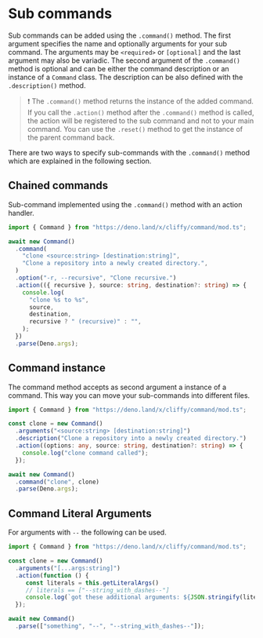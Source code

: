 # Sub commands

Sub commands can be added using the `.command()` method. The first argument
specifies the name and optionally arguments for your sub command. The arguments
may be `<required>` or `[optional]` and the last argument may also be variadic.
The second argument of the `.command()` method is optional and can be either the
command description or an instance of a `Command` class. The description can be
also defined with the `.description()` method.

> ❗ The `.command()` method returns the instance of the added command. If you
> call the `.action()` method after the `.command()` method is called, the
> action will be registered to the sub command and not to your main command. You
> can use the `.reset()` method to get the instance of the parent command back.

There are two ways to specify sub-commands with the `.command()` method which
are explained in the following section.

## Chained commands

Sub-command implemented using the `.command()` method with an action handler.

```typescript
import { Command } from "https://deno.land/x/cliffy/command/mod.ts";

await new Command()
  .command(
    "clone <source:string> [destination:string]",
    "Clone a repository into a newly created directory.",
  )
  .option("-r, --recursive", "Clone recursive.")
  .action(({ recursive }, source: string, destination?: string) => {
    console.log(
      "clone %s to %s",
      source,
      destination,
      recursive ? " (recursive)" : "",
    );
  })
  .parse(Deno.args);
```

## Command instance

The command method accepts as second argument a instance of a command. This way
you can move your sub-commands into different files.

```typescript
import { Command } from "https://deno.land/x/cliffy/command/mod.ts";

const clone = new Command()
  .arguments("<source:string> [destination:string]")
  .description("Clone a repository into a newly created directory.")
  .action((options: any, source: string, destination?: string) => {
    console.log("clone command called");
  });

await new Command()
  .command("clone", clone)
  .parse(Deno.args);
```

## Command Literal Arguments

For arguments with `--` the following can be used.

```typescript
import { Command } from "https://deno.land/x/cliffy/command/mod.ts";

const clone = new Command()
  .arguments("[...args:string]")
  .action(function () {
     const literals = this.getLiteralArgs()
     // literals == ["--string_with_dashes--"]
     console.log(`got these additional arguments: ${JSON.stringify(literals)}`);
  });

await new Command()
  .parse(["something", "--", "--string_with_dashes--"]);
```
